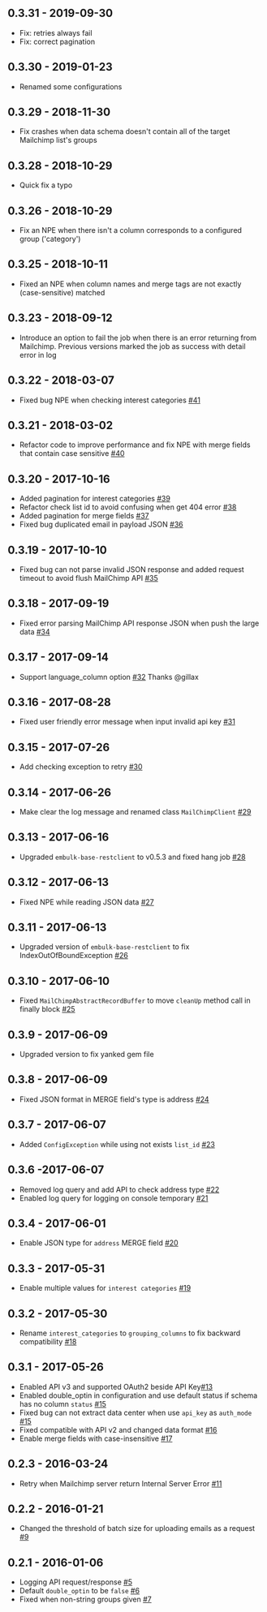 ## 0.3.31 - 2019-09-30

- Fix: retries always fail
- Fix: correct pagination

## 0.3.30 - 2019-01-23

- Renamed some configurations

## 0.3.29 - 2018-11-30

- Fix crashes when data schema doesn't contain all of the target Mailchimp list's groups

## 0.3.28 - 2018-10-29

- Quick fix a typo

## 0.3.26 - 2018-10-29

- Fix an NPE when there isn't a column corresponds to a configured group ('category')

## 0.3.25 - 2018-10-11

- Fixed an NPE when column names and merge tags are not exactly (case-sensitive) matched

## 0.3.23 - 2018-09-12
- Introduce an option to fail the job when there is an error returning from Mailchimp. Previous versions marked the job as success with
detail error in log
## 0.3.22 - 2018-03-07
- Fixed bug NPE when checking interest categories [#41](https://github.com/treasure-data/embulk-output-mailchimp/pull/41)

## 0.3.21 - 2018-03-02
- Refactor code to improve performance and fix NPE with merge fields that contain case sensitive [#40](https://github.com/treasure-data/embulk-output-mailchimp/pull/40)

## 0.3.20 - 2017-10-16
- Added pagination for interest categories [#39](https://github.com/treasure-data/embulk-output-mailchimp/pull/39)
- Refactor check list id to avoid confusing when get 404 error [#38](https://github.com/treasure-data/embulk-output-mailchimp/pull/38)
- Added pagination for merge fields [#37](https://github.com/treasure-data/embulk-output-mailchimp/pull/37)
- Fixed bug duplicated email in payload JSON [#36](https://github.com/treasure-data/embulk-output-mailchimp/pull/36)

## 0.3.19 - 2017-10-10
- Fixed bug can not parse invalid JSON response and added request timeout to avoid flush MailChimp API [#35](https://github.com/treasure-data/embulk-output-mailchimp/pull/35)

## 0.3.18 - 2017-09-19
- Fixed error parsing MailChimp API response JSON when push the large data [#34](https://github.com/treasure-data/embulk-output-mailchimp/pull/34)

## 0.3.17 - 2017-09-14

- Support language_column option [#32](https://github.com/treasure-data/embulk-output-mailchimp/pull/32) Thanks @gillax

## 0.3.16 - 2017-08-28
- Fixed user friendly error message when input invalid api key [#31](https://github.com/treasure-data/embulk-output-mailchimp/pull/31)

## 0.3.15 - 2017-07-26
- Add checking exception to retry [#30](https://github.com/treasure-data/embulk-output-mailchimp/pull/30)

## 0.3.14 - 2017-06-26
- Make clear the log message and renamed class `MailChimpClient` [#29](https://github.com/treasure-data/embulk-output-mailchimp/pull/29)

## 0.3.13 - 2017-06-16
- Upgraded `embulk-base-restclient` to v0.5.3 and fixed hang job [#28](https://github.com/treasure-data/embulk-output-mailchimp/pull/28)

## 0.3.12 - 2017-06-13
- Fixed NPE while reading JSON data [#27](https://github.com/treasure-data/embulk-output-mailchimp/pull/27)

## 0.3.11 - 2017-06-13
- Upgraded version of `embulk-base-restclient` to fix IndexOutOfBoundException [#26](https://github.com/treasure-data/embulk-output-mailchimp/pull/26)

## 0.3.10 - 2017-06-10
- Fixed `MailChimpAbstractRecordBuffer` to move `cleanUp` method call in finally block [#25](https://github.com/treasure-data/embulk-output-mailchimp/pull/25)

## 0.3.9 - 2017-06-09
- Upgraded version to fix yanked gem file

## 0.3.8 - 2017-06-09
- Fixed JSON format in MERGE field's type is address [#24](https://github.com/treasure-data/embulk-output-mailchimp/pull/24)

## 0.3.7 - 2017-06-07
- Added `ConfigException` while using not exists `list_id` [#23](https://github.com/treasure-data/embulk-output-mailchimp/pull/23)

## 0.3.6 -2017-06-07
- Removed log query and add API to check address type [#22](https://github.com/treasure-data/embulk-output-mailchimp/pull/22)
- Enabled log query for logging on console temporary [#21](https://github.com/treasure-data/embulk-output-mailchimp/pull/21)

## 0.3.4 - 2017-06-01
- Enable JSON type for `address` MERGE field [#20](https://github.com/treasure-data/embulk-output-mailchimp/pull/20)

## 0.3.3 - 2017-05-31
- Enable multiple values for `interest categories` [#19](https://github.com/treasure-data/embulk-output-mailchimp/pull/19)

## 0.3.2 - 2017-05-30
- Rename `interest_categories` to `grouping_columns` to fix backward compatibility [#18](https://github.com/treasure-data/embulk-output-mailchimp/pull/18)

## 0.3.1 - 2017-05-26
- Enabled API v3 and supported OAuth2 beside API Key[#13](https://github.com/treasure-data/embulk-output-mailchimp/pull/13)
- Enabled double_optin in configuration and use default status if schema has no column `status` [#15](https://github.com/treasure-data/embulk-output-mailchimp/pull/15)
- Fixed bug can not extract data center when use `api_key` as `auth_mode` [#15](https://github.com/treasure-data/embulk-output-mailchimp/pull/15)
- Fixed compatible with API v2 and changed data format [#16](https://github.com/treasure-data/embulk-output-mailchimp/pull/16)
- Enable merge fields with case-insensitive [#17](https://github.com/treasure-data/embulk-output-mailchimp/pull/17)

## 0.2.3 - 2016-03-24

- Retry when Mailchimp server return Internal Server Error [#11](https://github.com/treasure-data/embulk-output-mailchimp/pull/11)

## 0.2.2 - 2016-01-21

- Changed the threshold of batch size for uploading emails as a request [#9](https://github.com/treasure-data/embulk-output-mailchimp/pull/9)

## 0.2.1 - 2016-01-06

- Logging API request/response [#5](https://github.com/treasure-data/embulk-output-mailchimp/pull/5)
- Default `double_optin` to be `false` [#6](https://github.com/treasure-data/embulk-output-mailchimp/pull/6)
- Fixed when non-string groups given [#7](https://github.com/treasure-data/embulk-output-mailchimp/pull/7)
